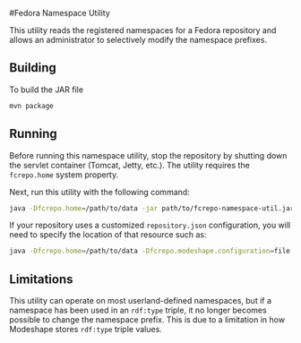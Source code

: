 #Fedora Namespace Utility

This utility reads the registered namespaces for a Fedora repository and allows an administrator to selectively modify the namespace prefixes.

## Building

To build the JAR file

``` sh
mvn package
```

## Running

Before running this namespace utility, stop the repository by shutting down the servlet container (Tomcat, Jetty, etc.). The utility requires the `fcrepo.home` system property.

Next, run this utility with the following command:

``` sh
java -Dfcrepo.home=/path/to/data -jar path/to/fcrepo-namespace-util.jar
```

If your repository uses a customized `repository.json` configuration, you will need to specify the
location of that resource such as:

``` sh
java -Dfcrepo.home=/path/to/data -Dfcrepo.modeshape.configuration=file:/etc/fcrepo/repository.json -jar path/to/fcrepo-namespace-util.jar
```

## Limitations

This utility can operate on most userland-defined namespaces, but if a
namespace has been used in an `rdf:type` triple, it no longer becomes
possible to change the namespace prefix. This is due to a limitation in
how Modeshape stores `rdf:type` triple values.

